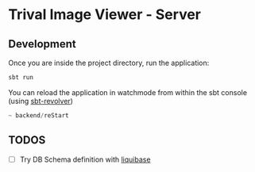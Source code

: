 # Trival Image Viewer - Server

## Development

Once you are inside the project directory, run the application:

```scala
sbt run
```

You can reload the application in watchmode from within the sbt console (using [sbt-revolver](https://github.com/spray/sbt-revolver))

```scala
~ backend/reStart
```

## TODOS

* [ ] Try DB Schema definition with [liquibase](https://www.liquibase.com/blog/3-ways-to-run-liquibase)
